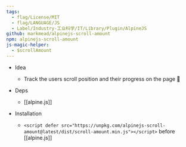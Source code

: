 ```yaml
---
tags:
  - flag/License/MIT
  - flag/LANGUAGE/JS
  - Label/Industry-工业科学/IT/Library/Plugin/AlpineJS
github: markmead/alpinejs-scroll-amount
npm: alpinejs-scroll-amount
js-magic-helper:
  - $scrollAmount
---
```


- Idea
    - Track the users scroll position and their progress on the page 🤿

- Deps
    - [[alpine.js]]

- Installation
    - `<script defer src="https://unpkg.com/alpinejs-scroll-amount@latest/dist/scroll-amount.min.js"></script>` before [[alpine.js]]
